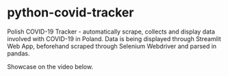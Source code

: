 # python-covid-tracker
Polish COVID-19 Tracker - automatically scrape, collects and display data involved with COVID-19 in Poland.
Data is being displayed through Streamlit Web App, beforehand scraped through Selenium Webdriver and parsed in pandas.

Showcase on the video below.

